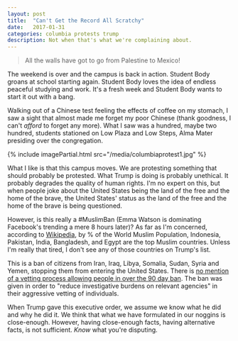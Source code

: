 ```yaml
---
layout: post
title:  "Can't Get the Record All Scratchy"
date:   2017-01-31
categories: columbia protests trump
description: Not when that's what we're complaining about.
---
```


<blockquote>
All the walls have got to go from Palestine to Mexico!
</blockquote>

The weekend is over and the campus is back in action. Student Body groans at school starting again. Student Body loves the idea of endless peaceful studying and work. It's a fresh week and Student Body wants to start it out with a bang.

Walking out of a Chinese test feeling the effects of coffee on my stomach, I saw a sight that almost made me forget my poor Chinese (thank goodness, I can't *afford* to forget any more). What I saw was a hundred, maybe two hundred, students stationed on Low Plaza and Low Steps, Alma Mater presiding over the congregation.

{% include imagePartial.html src="/media/columbiaprotest1.jpg" %}

What I like is that this campus moves. We are protesting something that should probably be protested. What Trump is doing is probably unethical. It probably degrades the quality of human rights. I'm no expert on this, but when people joke about the United States being the land of the free and the home of the brave, the United States' status as the land of the free and the home of the brave is being questioned.

However, is this really a #MuslimBan (Emma Watson is dominating Facebook's trending a mere 8 hours later)? As far as I'm concerned, according to [Wikipedia](https://en.wikipedia.org/wiki/Islam_by_country), by % of the World Muslim Population, Indonesia, Pakistan, India, Bangladesh, and Egypt are the top Muslim countries. Unless I'm really that tired, I don't see any of those countries on Trump's list.

This is a ban of citizens from Iran, Iraq, Libya, Somalia, Sudan, Syria and Yemen, stopping them from entering the United States. There is [no mention of a vetting process allowing people in over the 90 day ban](http://news.bbc.co.uk/2/shared/bsp/hi/pdfs/trump_executive_order_refugee_curbs.pdf). The ban was given in order to "reduce investigative burdens on relevant agencies" in their aggressive vetting of individuals.

When Trump gave this executive order, we assume we know what he did and why he did it. We think that what we have formulated in our noggins is close-enough. However, having close-enough facts, having alternative facts, is not sufficient. *Know* what you're disputing.

